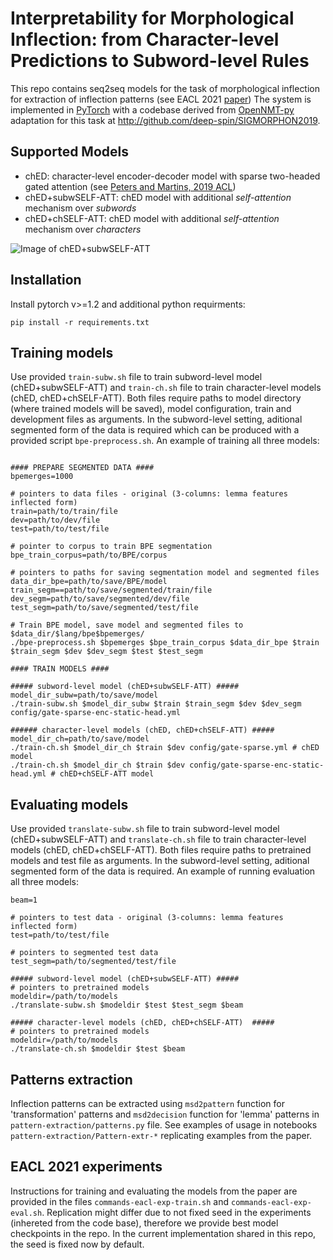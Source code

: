 # Interpretability for Morphological Inflection: from Character-level Predictions to Subword-level Rules
This repo contains seq2seq models for the task of morphological inflection for extraction of inflection patterns (see EACL 2021 [paper](https://www.aclweb.org/anthology/2021.eacl-main.278.pdf))
The system is implemented in [PyTorch](https://github.com/pytorch/pytorch) with a codebase derived from [OpenNMT-py](https://github.com/deep-spin/OpenNMT-entmax) adaptation for this task at http://github.com/deep-spin/SIGMORPHON2019. 

## Supported Models
* chED: character-level encoder-decoder model with sparse two-headed gated attention (see [Peters and Martins, 2019 ACL](https://www.aclweb.org/anthology/W19-4207/))
* chED+subwSELF-ATT: chED model with additional _self-attention_ mechanism over _subwords_
* chED+chSELF-ATT: chED model with additional _self-attention_ mechanism over _characters_

![Image of chED+subwSELF-ATT](https://github.com/tatyana-ruzsics/interpretable-inflection/blob/main/subw-self-att.png)

## Installation
Install pytorch v>=1.2 and additional python requirments:
```shell-session
pip install -r requirements.txt
```

## Training models
Use provided `train-subw.sh` file to train subword-level model (chED+subwSELF-ATT) and `train-ch.sh` file to train character-level models (chED, chED+chSELF-ATT). Both files require paths to model directory (where trained models will be saved), model configuration, train and development files as arguments. In the subword-level setting, aditional segmented form of the data is required which can be produced with a provided script `bpe-preprocess.sh`. An example of training all three models:

```shell-session
 
#### PREPARE SEGMENTED DATA ####
bpemerges=1000

# pointers to data files - original (3-columns: lemma features inflected form)
train=path/to/train/file
dev=path/to/dev/file
test=path/to/test/file
	
# pointer to corpus to train BPE segmentation
bpe_train_corpus=path/to/BPE/corpus

# pointers to paths for saving segmentation model and segmented files
data_dir_bpe=path/to/save/BPE/model
train_segm==path/to/save/segmented/train/file
dev_segm=path/to/save/segmented/dev/file
test_segm=path/to/save/segmented/test/file

# Train BPE model, save model and segmented files to $data_dir/$lang/bpe$bpemerges/
./bpe-preprocess.sh $bpemerges $bpe_train_corpus $data_dir_bpe $train $train_segm $dev $dev_segm $test $test_segm

#### TRAIN MODELS ####

##### subword-level model (chED+subwSELF-ATT) #####
model_dir_subw=path/to/save/model
./train-subw.sh $model_dir_subw $train $train_segm $dev $dev_segm config/gate-sparse-enc-static-head.yml

###### character-level models (chED, chED+chSELF-ATT) #####
model_dir_ch=path/to/save/model
./train-ch.sh $model_dir_ch $train $dev config/gate-sparse.yml # chED model
./train-ch.sh $model_dir_ch $train $dev config/gate-sparse-enc-static-head.yml # chED+chSELF-ATT model

```
## Evaluating models
Use provided `translate-subw.sh` file to train subword-level model (chED+subwSELF-ATT) and `translate-ch.sh` file to train character-level models (chED, chED+chSELF-ATT). Both files require paths to pretrained models and test file as arguments. In the subword-level setting, aditional segmented form of the data is required. An example of running evaluation all three models:

```shell-session
beam=1

# pointers to test data - original (3-columns: lemma features inflected form)
test=path/to/test/file

# pointers to segmented test data
test_segm=path/to/segmented/test/file

##### subword-level model (chED+subwSELF-ATT) #####
# pointers to pretrained models
modeldir=/path/to/models
./translate-subw.sh $modeldir $test $test_segm $beam

##### character-level models (chED, chED+chSELF-ATT)  #####
# pointers to pretrained models
modeldir=/path/to/models
./translate-ch.sh $modeldir $test $beam 
```
## Patterns extraction
Inflection patterns can be extracted using `msd2pattern` function for 'transformation' patterns and `msd2decision` function for 'lemma' patterns in `pattern-extraction/patterns.py` file. See examples of usage in notebooks `pattern-extraction/Pattern-extr-*` replicating examples from the paper.

## EACL 2021 experiments
Instructions for training and evaluating the models from the paper are provided in the files `commands-eacl-exp-train.sh` and `commands-eacl-exp-eval.sh`. Replication might differ due to not fixed seed in the experiments (inhereted from the code base), therefore we provide best model checkpoints in the repo. In the current implementation shared in this repo, the seed is fixed now by default.
